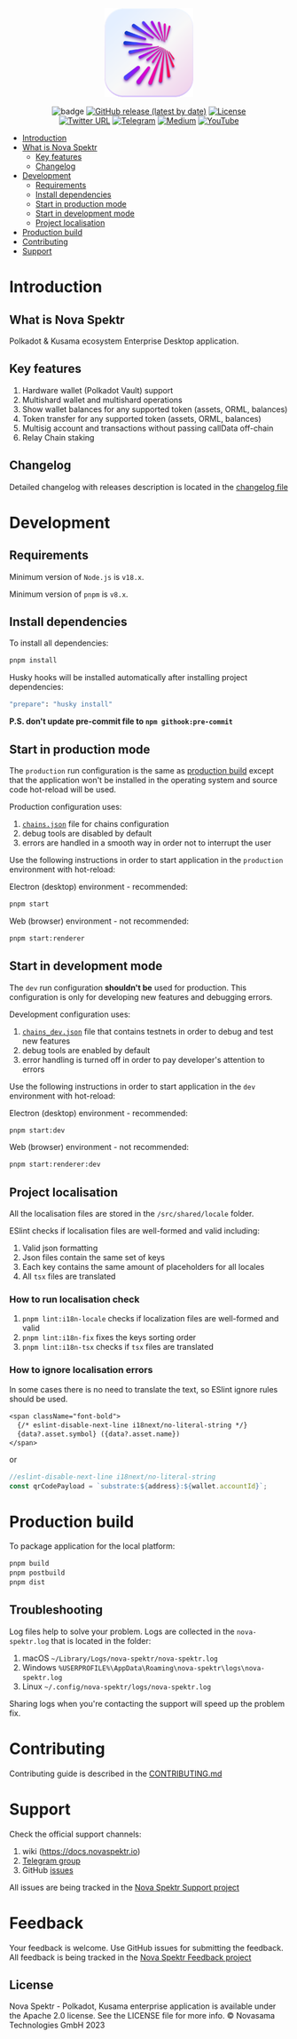 <div align="center">
  <img src="src/renderer/shared/assets/images/misc/logo.svg" width="160" alt="Nova Spektr logo">
</div>

<div align="center">

![badge](https://img.shields.io/endpoint?url=https://gist.githubusercontent.com/stepanLav/77132f25d05c7e9264cd410aef162a7e/raw/jest-coverage-main.json)
[![GitHub release (latest by date)](https://img.shields.io/github/v/release/novasamatech/nova-spektr)](https://github.com/novasamatech/nova-spektr/releases)
[![License](https://img.shields.io/badge/License-Apache_2.0-blue.svg)](https://github.com/novasamatech/nova-spektr/blob/dev/LICENSE.md)
<br />
[![Twitter URL](https://img.shields.io/twitter/url?style=social&url=https%3A%2F%2Ftwitter.com)](https://twitter.com/NovaSpektr)
[![Telegram](https://img.shields.io/badge/Telegram-gray?logo=telegram)](https://t.me/NovaSpektr)
[![Medium](https://img.shields.io/badge/Medium-gray?logo=medium)](https://medium.com/@NovaSpektr)
[![YouTube](https://img.shields.io/youtube/channel/views/UCrWNtfLVBu1GwZjVeyedwIg?style=social)](https://www.youtube.com/@NovaSpektr)

</div>

<!-- TOC -->
- [Introduction](#introduction)
- [What is Nova Spektr](#what-is-nova-spektr)
  - [Key features](#key-features)
  - [Changelog](#changelog)
- [Development](#development)
  - [Requirements](#requirements)
  - [Install dependencies](#install-dependencies)
  - [Start in production mode](#start-in-production-mode)
  - [Start in development mode](#start-in-development-mode)
  - [Project localisation](#project-localisation)
- [Production build](#production-build)
- [Contributing](#contributing)
- [Support](#support)
<!-- /TOC -->

# Introduction

## What is Nova Spektr

Polkadot & Kusama ecosystem Enterprise Desktop application.

## Key features

1. Hardware wallet (Polkadot Vault) support
2. Multishard wallet and multishard operations
3. Show wallet balances for any supported token (assets, ORML, balances)
4. Token transfer for any supported token (assets, ORML, balances)
5. Multisig account and transactions without passing callData off-chain
6. Relay Chain staking

## Changelog

Detailed changelog with releases description is located in the [changelog file](https://github.com/novasamatech/nova-spektr/blob/dev/CHANGELOG.md)

# Development

## Requirements

Minimum version of `Node.js` is `v18.x`.

Minimum version of `pnpm` is `v8.x`.

## Install dependencies

To install all dependencies:

```bash
pnpm install
```
Husky hooks will be installed automatically after installing project dependencies:

```bash
"prepare": "husky install"
```
**P.S. don't update pre-commit file to `npm githook:pre-commit`**

## Start in production mode
The `production` run configuration is the same as [production build](#production-build) except that the application won't be
installed in the operating system and source code hot-reload will be used.

Production configuration uses:
1. [`chains.json`](/src/renderer/shared/config/chains/chains.json) file for chains configuration
2. debug tools are disabled by default
3. errors are handled in a smooth way in order not to interrupt the user

Use the following instructions in order to start application in the `production` environment with hot-reload:

Electron (desktop) environment - recommended:
```bash
pnpm start
```
Web (browser) environment - not recommended:
```bash
pnpm start:renderer
```

## Start in development mode
The `dev` run configuration **shouldn't be** used for production. This configuration is only for developing new features and
debugging errors.

Development configuration uses:
1. [`chains_dev.json`](/src/renderer/shared/config/chains/chains_dev.json) file that contains testnets in order to debug and test new features
2. debug tools are enabled by default
3. error handling is turned off in order to pay developer's attention to errors

Use the following instructions in order to start application in the `dev` environment with hot-reload:

Electron (desktop) environment - recommended:
```bash
pnpm start:dev
```
Web (browser) environment - not recommended:
```bash
pnpm start:renderer:dev
```

## Project localisation

All the localisation files are stored in the `/src/shared/locale` folder.

ESlint checks if localisation files are well-formed and valid including:
1. Valid json formatting
2. Json files contain the same set of keys
3. Each key contains the same amount of placeholders for all locales
4. All `tsx` files are translated

### How to run localisation check
1. `pnpm lint:i18n-locale` checks if localization files are well-formed and valid
2. `pnpm lint:i18n-fix` fixes the keys sorting order
3. `pnpm lint:i18n-tsx` checks if `tsx` files are translated

### How to ignore localisation errors
In some cases there is no need to translate the text, so ESlint ignore rules should be used.
```tsx
<span className="font-bold">
  {/* eslint-disable-next-line i18next/no-literal-string */}
  {data?.asset.symbol} ({data?.asset.name})
</span>
```
or
```typescript
//eslint-disable-next-line i18next/no-literal-string
const qrCodePayload = `substrate:${address}:${wallet.accountId}`;
```

# Production build

To package application for the local platform:

```bash
pnpm build
pnpm postbuild
pnpm dist
```
## Troubleshooting
Log files help to solve your problem. Logs are collected in the `nova-spektr.log` that is located in the folder:
1. macOS `~/Library/Logs/nova-spektr/nova-spektr.log` 
2. Windows `%USERPROFILE%\AppData\Roaming\nova-spektr\logs\nova-spektr.log`
3. Linux `~/.config/nova-spektr/logs/nova-spektr.log`

Sharing logs when you're contacting the support will speed up the problem fix.

# Contributing
Contributing guide is described in the [CONTRIBUTING.md](https://github.com/novasamatech/nova-spektr/blob/dev/CONTRIBUTING.md)

# Support
Check the official support channels:
1. wiki (https://docs.novaspektr.io)
2. [Telegram group](https://t.me/NovaSpektr)
3. GitHub [issues](https://github.com/orgs/novasamatech/projects/4)

All issues are being tracked in the [Nova Spektr Support project](https://github.com/orgs/novasamatech/projects/4)

# Feedback
Your feedback is welcome. Use GitHub issues for submitting the feedback.
All feedback is being tracked in the [Nova Spektr Feedback project](https://github.com/orgs/novasamatech/projects/5)

## License
Nova Spektr - Polkadot, Kusama enterprise application is available under the Apache 2.0 license. See the LICENSE file for more info.
© Novasama Technologies GmbH 2023

